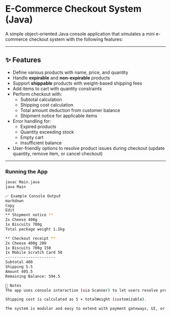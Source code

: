# E-Commerce Checkout System (Java)

A simple object-oriented Java console application that simulates a mini e-commerce checkout system with the following features:

---

## ✨ Features

- Define various products with name, price, and quantity
- Handle **expirable** and **non-expirable** products
- Support **shippable** products with weight-based shipping fees
- Add items to cart with quantity constraints
- Perform checkout with:
  - Subtotal calculation
  - Shipping cost calculation
  - Total amount deduction from customer balance
  - Shipment notice for applicable items
- Error handling for:
  - Expired products
  - Quantity exceeding stock
  - Empty cart
  - Insufficient balance
- User-friendly options to resolve product issues during checkout (update quantity, remove item, or cancel checkout)

---

### Running the App

```bash
javac Main.java
java Main

✅ Example Console Output
markdown
Copy
Edit
** Shipment notice **
2x Cheese 400g
1x Biscuits 700g
Total package weight 1.1kg

** Checkout receipt **
2x Cheese 400g 200
1x Biscuits 700g 150
1x Mobile Scratch Card 50
----------------------
Subtotal 400
Shipping 5.5
Amount 405.5
Remaining Balance: 594.5

📌 Notes
The app uses console interaction (via Scanner) to let users resolve product issues at checkout.

Shipping cost is calculated as 5 × totalWeight (customizable).

The system is modular and easy to extend with payment gateways, UI, or databases.
